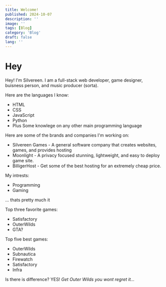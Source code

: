 ```yaml
---
title: Welcome!
published: 2024-10-07
description: ''
image: ''
tags: [Blog]
category: 'Blog'
draft: false 
lang: ''
---
```

# Hey
Hey! I'm Silvereen. I am a full-stack web developer, game designer, buisness person, and music producer (sorta). 

Here are the languages I know:
- HTML
- CSS
- JavaScript
- Python
- Plus Some knowlege on any other main programming language

Here are some of the brands and companies I'm working on:
- Silvereen Games - A general software company that creates websites, games, and provides hosting
- Moonlight - A privacy focused stunning, lightweight, and easy to deploy game site.
- BilligerHost - Get some of the best hosting for an extremely cheap price.

My intrests:
- Programming
- Gaming

... thats pretty much it

Top three favorite games:
- Satisfactory
- OuterWilds
- GTA?

Top five best games:
- OuterWilds
- Subnautica
- Firewatch
- Satisfactory
- Infra

Is there is difference? YES! *Get Outer Wilds you wont regret it...*